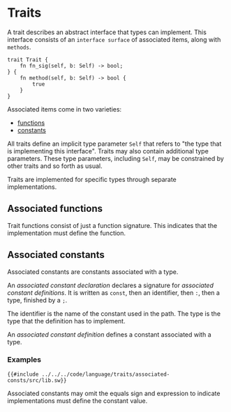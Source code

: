 # Traits

A trait describes an abstract interface that types can implement. This interface consists of an `interface
surface` of associated items, along with `methods`.

```sway
trait Trait {
    fn fn_sig(self, b: Self) -> bool;
} {
    fn method(self, b: Self) -> bool {
        true
    }
}
```

Associated items come in two varieties:

- [functions](#associated-functions)
- [constants](#associated-constants)

All traits define an implicit type parameter `Self` that refers to "the type that is implementing this interface".
Traits may also contain additional type parameters. These type parameters, including `Self`, may be constrained by
other traits and so forth as usual.

Traits are implemented for specific types through separate implementations.

## Associated functions

Trait functions consist of just a function signature. This indicates that the implementation must define the function.

## Associated constants

Associated constants are constants associated with a type.

An *associated constant declaration* declares a signature for *associated constant definitions*.
It is written as `const`, then an identifier, then `:`, then a type, finished by a `;`.

The identifier is the name of the constant used in the path. The type is the type that the definition has to implement.

An *associated constant definition* defines a constant associated with a type.

### Examples

```sway
{{#include ../../../code/language/traits/associated-consts/src/lib.sw}}
```

Associated constants may omit the equals sign and expression to indicate implementations must define the constant value.
